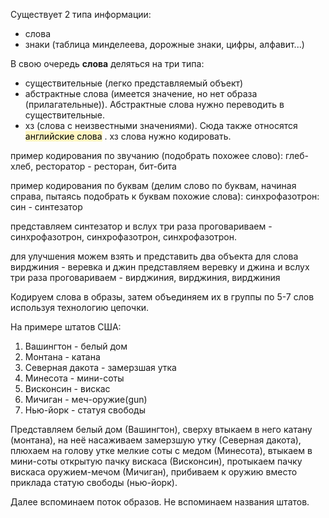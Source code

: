Существует 2 типа информации:
- слова
- знаки (таблица минделеева, дорожные знаки, цифры, алфавит...)

В свою очередь **слова** деляться на три типа:
- существительные (легко представляемый объект)
- абстрактные слова (имеется значение, но нет образа (прилагательные)). Абстрактные слова нужно переводить в существительные.
- хз (слова с неизвестными значениями). Сюда также относятся <mark style="background: #FFF3A3A6;">английские слова</mark> . хз слова нужно кодировать.

пример кодирования по звучанию (подобрать похожее слово):
глеб-хлеб, ресторатор - ресторан, бит-бита

пример кодирования по буквам (делим слово по буквам, начиная справа, пытаясь подобрать к буквам похожие слова):
синхрофазотрон:
син - синтезатор

представляем синтезатор и вслух три раза проговариваем - синхрофазотрон, синхрофазотрон, синхрофазотрон.

для улучшения можем взять и представить два объекта для слова
вирджиния - веревка и джин
представляем веревку и джина и вслух три раза проговариваем - вирджиния, вирджиния, вирджиния



Кодируем слова в образы, затем объединяем их в группы по 5-7 слов используя технологию цепочки.

На примере штатов США:
1. Вашингтон - белый дом
2. Монтана - катана
3. Северная дакота - замерзшая утка
4. Минесота - мини-соты
5. Висконсин - вискас
6. Мичиган - меч-оружие(gun)
7. Нью-йорк - статуя свободы

Представляем белый дом (Вашингтон), сверху втыкаем в него катану (монтана), на неё насаживаем замерзшую утку (Северная дакота), плюхаем на голову утке мелкие соты с медом (Минесота), втыкаем в мини-соты открытую пачку вискаса (Висконсин), протыкаем пачку вискаса оружием-мечом (Мичиган), прибиваем к оружию вместо приклада статую свободы (нью-йорк).

Далее вспоминаем поток образов. Не вспоминаем названия штатов.
